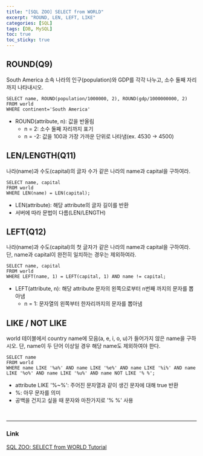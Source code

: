 ```yaml
---
title: "[SQL ZOO] SELECT from WORLD" 
excerpt: "ROUND, LEN, LEFT, LIKE"
categories: [SQL]
tags: [DB, MySQL]
toc: true
toc_sticky: true
---
```


## ROUND(Q9)
South America 소속 나라의 인구(population)와 GDP를 각각 나누고, 소수 둘째 자리까지 나타내시오.
```mysql
SELECT name, ROUND(population/1000000, 2), ROUND(gdp/1000000000, 2)
FROM world
WHERE continent='South America'
```
* ROUND(attribute, n): 값을 반올림
   * n = 2: 소수 둘째 자리까지 표기
   * n = -2: 값을 100과 가장 가까운 단위로 나타냄(ex. 4530 -> 4500)


## LEN/LENGTH(Q11)
나라(name)과 수도(capital)의 글자 수가 같은 나라의 name과 capital을 구하여라.
```mysql
SELECT name, capital
FROM world
WHERE LEN(name) = LEN(capital);
```
* LEN(attribute): 해당 attribute의 글자 길이를 반환
* 서버에 따라 문법이 다름(LEN/LENGTH)


## LEFT(Q12)
나라(name)과 수도(capital)의 첫 글자가 같은 나라의 name과 capital을 구하여라. 단, name과 capital이 완전히 일치하는 경우는 제외하여라.
```mysql
SELECT name, capital
FROM world
WHERE LEFT(name, 1) = LEFT(capital, 1) AND name != capital;
```
* LEFT(attribute, n): 해당 attribute 문자의 왼쪽으로부터 n번째 까지의 문자를 뽑아냄
   * n = 1: 문자열의 왼쪽부터 한자리까지의 문자를 뽑아냄


## LIKE / NOT LIKE
world 테이블에서 country name에 모음(a, e, i, o, u)가 들어가지 않은 name을 구하시오. 단, name이 두 단어 이상일 경우 해당 name도 제외하여야 한다.
```mysql
SELECT name
FROM world
WHERE name LIKE '%a%' AND name LIKE '%e%' AND name LIKE '%i%' AND name LIKE '%o%' AND name LIKE '%u%' AND name NOT LIKE '% %';
```
* attribute LIKE '%~%': 주어진 문자열과 같이 생긴 문자에 대해 true 반환
* %: 아무 문자를 의미
* 공백을 건지고 싶을 때 문자와 마찬가지로 '% %' 사용

<br/>

***

### Link
[SQL ZOO: SELECT from WORLD Tutorial](https://sqlzoo.net/wiki/SELECT_from_WORLD_Tutorial)